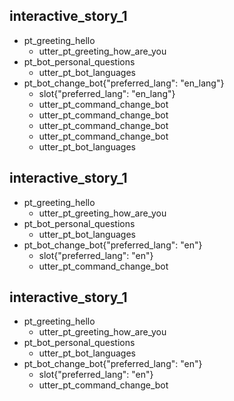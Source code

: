 
## interactive_story_1
* pt_greeting_hello
    - utter_pt_greeting_how_are_you
* pt_bot_personal_questions
    - utter_pt_bot_languages
* pt_bot_change_bot{"preferred_lang": "en_lang"}
    - slot{"preferred_lang": "en_lang"}
    - utter_pt_command_change_bot
    - utter_pt_command_change_bot
    - utter_pt_command_change_bot
    - utter_pt_command_change_bot
    - utter_pt_bot_languages

## interactive_story_1
* pt_greeting_hello
    - utter_pt_greeting_how_are_you
* pt_bot_personal_questions
    - utter_pt_bot_languages
* pt_bot_change_bot{"preferred_lang": "en"}
    - slot{"preferred_lang": "en"}
    - utter_pt_command_change_bot

## interactive_story_1
* pt_greeting_hello
    - utter_pt_greeting_how_are_you
* pt_bot_personal_questions
    - utter_pt_bot_languages
* pt_bot_change_bot{"preferred_lang": "en"}
    - slot{"preferred_lang": "en"}
    - utter_pt_command_change_bot
